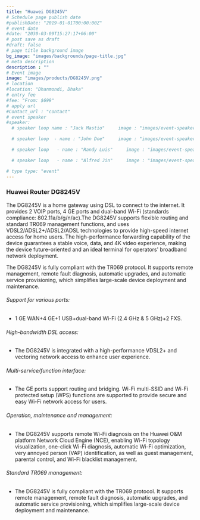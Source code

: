 ```yaml
---
title: "Huawei DG8245V"
# Schedule page publish date
#publishDate: "2019-01-01T00:00:00Z"
# event date
#date: "2030-03-09T15:27:17+06:00"
# post save as draft
#draft: false
# page title background image
bg_image: "images/backgrounds/page-title.jpg"
# meta description
description : ""
# Event image
image: "images/products/DG8245V.png"
# location
#location: "Dhanmondi, Dhaka"
# entry fee
#fee: "From: $699"
# apply url
#Contact_url : "contact"
# event speaker
#speaker:
  # speaker loop name : "Jack Mastio"     image : "images/event-speakers/speaker-1.jpg"     designation : "Teacher"

  # speaker loop  - name : "John Doe"     image : "images/event-speakers/speaker-2.jpg"     designation : "Teacher"

  # speaker loop   - name : "Randy Luis"     image : "images/event-speakers/speaker-3.jpg"   designation : "Teacher"

  # speaker loop   - name : "Alfred Jin"     image : "images/event-speakers/speaker-4.jpg"     designation : "Teacher"

# type type: "event"
---
```


### Huawei Router DG8245V

The DG8245V is a home gateway using DSL to connect to the internet. It provides 2 VOIP ports, 4 GE ports and dual-band Wi-Fi (standards compliance: 802.11a/b/g/n/ac).The DG8245V supports flexible routing and standard TR069 management functions, and uses VDSL2/ADSL2+/ADSL2/ADSL technologies to provide high-speed internet access for home users. The high-performance forwarding capability of the device guarantees a stable voice, data, and 4K video experience, making the device future-oriented and an ideal terminal for operators' broadband network deployment.

The DG8245V is fully compliant with the TR069 protocol. It supports remote management, remote fault diagnosis, automatic upgrades, and automatic service provisioning, which simplifies large-scale device deployment and maintenance.

###### Support for various ports:

* 1 GE WAN+4 GE+1 USB+dual-band Wi-Fi (2.4 GHz & 5 GHz)+2 FXS.

###### High-bandwidth DSL access:

* The DG8245V is integrated with a high-performance VDSL2+ and vectoring network access to enhance user experience.


###### Multi-service/function interface: 
* The GE ports support routing and bridging. Wi-Fi multi-SSID and Wi-Fi protected setup (WPS) functions are supported to provide secure and easy Wi-Fi network access for users.

###### Operation, maintenance and management: 
* The DG8245V supports remote Wi-Fi diagnosis on the Huawei O&M platform Network Cloud Engine (NCE), enabling Wi-Fi topology visualization, one-click Wi-Fi diagnosis, automatic Wi-Fi optimization, very annoyed person (VAP) identification, as well as guest management, parental control, and Wi-Fi blacklist management.

###### Standard TR069 management: 
 * The DG8245V is fully compliant with the TR069 protocol. It supports remote management, remote fault diagnosis, automatic upgrades, and automatic service provisioning, which simplifies large-scale device deployment and maintenance.
